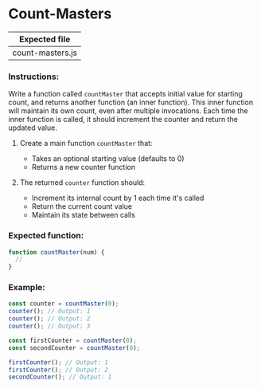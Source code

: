 # Count-Masters

| Expected file    |
| ---------------- |
| count-masters.js |

### Instructions:

Write a function called `countMaster` that accepts initial value for starting count, and returns another function (an inner function). This inner function will maintain its own count, even after multiple invocations. Each time the inner function is called, it should increment the counter and return the updated value.

1. Create a main function `countMaster` that:

   - Takes an optional starting value (defaults to 0)
   - Returns a new counter function

2. The returned `counter` function should:

   - Increment its internal count by 1 each time it's called
   - Return the current count value
   - Maintain its state between calls

### Expected function:

```js
function countMaster(num) {
  //
}
```

### Example:

```js
const counter = countMaster(0);
counter(); // Output: 1
counter(); // Output: 2
counter(); // Output: 3
```

```js
const firstCounter = countMaster(0);
const secondCounter = countMaster(0);

firstCounter(); // Output: 1
firstCounter(); // Output: 2
secondCounter(); // Output: 1
```
